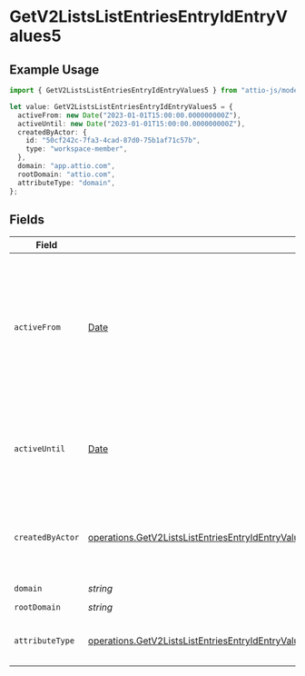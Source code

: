 # GetV2ListsListEntriesEntryIdEntryValues5

## Example Usage

```typescript
import { GetV2ListsListEntriesEntryIdEntryValues5 } from "attio-js/models/operations";

let value: GetV2ListsListEntriesEntryIdEntryValues5 = {
  activeFrom: new Date("2023-01-01T15:00:00.000000000Z"),
  activeUntil: new Date("2023-01-01T15:00:00.000000000Z"),
  createdByActor: {
    id: "50cf242c-7fa3-4cad-87d0-75b1af71c57b",
    type: "workspace-member",
  },
  domain: "app.attio.com",
  rootDomain: "attio.com",
  attributeType: "domain",
};
```

## Fields

| Field                                                                                                                                                                                                                  | Type                                                                                                                                                                                                                   | Required                                                                                                                                                                                                               | Description                                                                                                                                                                                                            | Example                                                                                                                                                                                                                |
| ---------------------------------------------------------------------------------------------------------------------------------------------------------------------------------------------------------------------- | ---------------------------------------------------------------------------------------------------------------------------------------------------------------------------------------------------------------------- | ---------------------------------------------------------------------------------------------------------------------------------------------------------------------------------------------------------------------- | ---------------------------------------------------------------------------------------------------------------------------------------------------------------------------------------------------------------------- | ---------------------------------------------------------------------------------------------------------------------------------------------------------------------------------------------------------------------- |
| `activeFrom`                                                                                                                                                                                                           | [Date](https://developer.mozilla.org/en-US/docs/Web/JavaScript/Reference/Global_Objects/Date)                                                                                                                          | :heavy_check_mark:                                                                                                                                                                                                     | The point in time at which this value was made "active". `active_from` can be considered roughly analogous to `created_at`.                                                                                            | 2023-01-01T15:00:00.000000000Z                                                                                                                                                                                         |
| `activeUntil`                                                                                                                                                                                                          | [Date](https://developer.mozilla.org/en-US/docs/Web/JavaScript/Reference/Global_Objects/Date)                                                                                                                          | :heavy_check_mark:                                                                                                                                                                                                     | The point in time at which this value was deactivated. If `null`, the value is active.                                                                                                                                 | 2023-01-01T15:00:00.000000000Z                                                                                                                                                                                         |
| `createdByActor`                                                                                                                                                                                                       | [operations.GetV2ListsListEntriesEntryIdEntryValuesEntriesResponse200ApplicationJSONCreatedByActor](../../models/operations/getv2listslistentriesentryidentryvaluesentriesresponse200applicationjsoncreatedbyactor.md) | :heavy_check_mark:                                                                                                                                                                                                     | The actor that created this value.                                                                                                                                                                                     | {<br/>"type": "workspace-member",<br/>"id": "50cf242c-7fa3-4cad-87d0-75b1af71c57b"<br/>}                                                                                                                               |
| `domain`                                                                                                                                                                                                               | *string*                                                                                                                                                                                                               | :heavy_check_mark:                                                                                                                                                                                                     | N/A                                                                                                                                                                                                                    | app.attio.com                                                                                                                                                                                                          |
| `rootDomain`                                                                                                                                                                                                           | *string*                                                                                                                                                                                                               | :heavy_check_mark:                                                                                                                                                                                                     | N/A                                                                                                                                                                                                                    | attio.com                                                                                                                                                                                                              |
| `attributeType`                                                                                                                                                                                                        | [operations.GetV2ListsListEntriesEntryIdEntryValuesEntriesResponse200ApplicationJSONAttributeType](../../models/operations/getv2listslistentriesentryidentryvaluesentriesresponse200applicationjsonattributetype.md)   | :heavy_check_mark:                                                                                                                                                                                                     | The attribute type of the value.                                                                                                                                                                                       | domain                                                                                                                                                                                                                 |